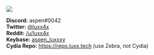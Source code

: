 ![](https://github.com/luxxxxy/luxxxxy/raw/master/letsgo.gif)

**Discord:** aspen#0042  
**Twitter:** [@luxx4x](https://twitter.com/luxx4x)  
**Reddit:** [/u/luxx4x](https://reddit.com/user/luxx4x/)  
**Keybase:** [aspen_luxxxy](https://keybase.io/aspen_luxxxy)  
**Cydia Repo:** https://repo.luxx.tech (use Zebra, not Cydia)

<!--START_SECTION:waka-->
<!--END_SECTION:waka-->
